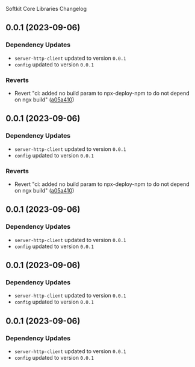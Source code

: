 Softkit Core Libraries Changelog
## 0.0.1 (2023-09-06)

### Dependency Updates

* `server-http-client` updated to version `0.0.1`
* `config` updated to version `0.0.1`

### Reverts

* Revert "ci: added no build param to npx-deploy-npm to do not depend on ngx build" ([a05a410](https://github.com/saas-buildkit/saas-buildkit-core/commit/a05a41073965039dd9656840a80144dcd6b4e180))

## 0.0.1 (2023-09-06)

### Dependency Updates

* `server-http-client` updated to version `0.0.1`
* `config` updated to version `0.0.1`

### Reverts

* Revert "ci: added no build param to npx-deploy-npm to do not depend on ngx build" ([a05a410](https://github.com/saas-buildkit/saas-buildkit-core/commit/a05a41073965039dd9656840a80144dcd6b4e180))

## 0.0.1 (2023-09-06)

### Dependency Updates

* `server-http-client` updated to version `0.0.1`
* `config` updated to version `0.0.1`
## 0.0.1 (2023-09-06)

### Dependency Updates

* `server-http-client` updated to version `0.0.1`
* `config` updated to version `0.0.1`
## 0.0.1 (2023-09-06)

### Dependency Updates

* `server-http-client` updated to version `0.0.1`
* `config` updated to version `0.0.1`
